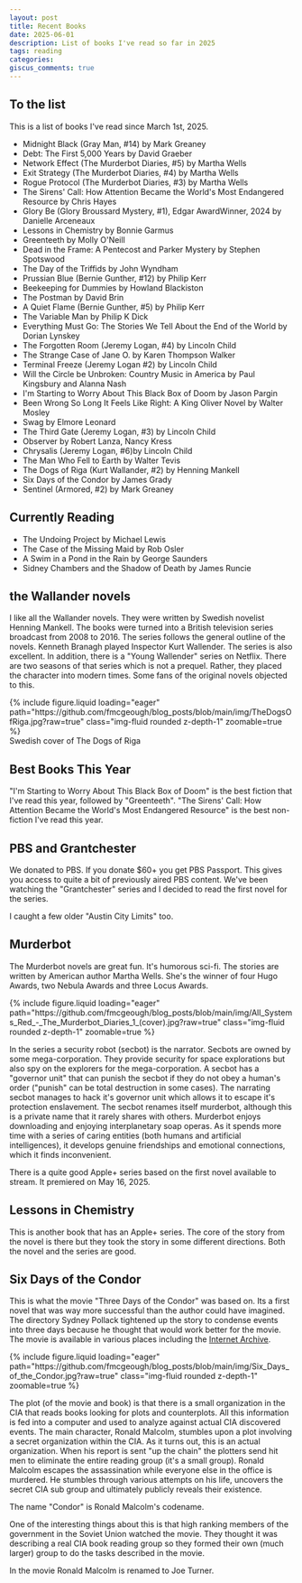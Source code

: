```yaml
---
layout: post
title: Recent Books
date: 2025-06-01
description: List of books I've read so far in 2025
tags: reading
categories:
giscus_comments: true
---
```


## To the list

This is a list of books I've read since March 1st, 2025.

- Midnight Black (Gray Man, #14) by Mark Greaney
- Debt: The First 5,000 Years by David Graeber
- Network Effect (The Murderbot Diaries, #5) by Martha Wells
- Exit Strategy (The Murderbot Diaries, #4) by Martha Wells
- Rogue Protocol (The Murderbot Diaries, #3) by Martha Wells
- The Sirens' Call: How Attention Became the World's Most Endangered Resource by Chris Hayes
- Glory Be (Glory Broussard Mystery, #1), Edgar AwardWinner, 2024 by Danielle Arceneaux
- Lessons in Chemistry by Bonnie Garmus
- Greenteeth by Molly O'Neill
- Dead in the Frame: A Pentecost and Parker Mystery by Stephen Spotswood
- The Day of the Triffids by John Wyndham
- Prussian Blue (Bernie Gunther, #12) by Philip Kerr
- Beekeeping for Dummies by Howland Blackiston
- The Postman by David Brin
- A Quiet Flame (Bernie Gunther, #5) by Philip Kerr
- The Variable Man by Philip K Dick
- Everything Must Go: The Stories We Tell About the End of the World by Dorian Lynskey
- The Forgotten Room (Jeremy Logan, #4) by Lincoln Child
- The Strange Case of Jane O. by Karen Thompson Walker
- Terminal Freeze (Jeremy Logan #2) by Lincoln Child
- Will the Circle be Unbroken: Country Music in America by Paul Kingsbury and Alanna Nash
- I'm Starting to Worry About This Black Box of Doom by Jason Pargin
- Been Wrong So Long It Feels Like Right: A King Oliver Novel by Walter Mosley
- Swag by Elmore Leonard
- The Third Gate (Jeremy Logan, #3) by Lincoln Child
- Observer by Robert Lanza, Nancy Kress
- Chrysalis (Jeremy Logan, #6)by Lincoln Child
- The Man Who Fell to Earth by Walter Tevis
- The Dogs of Riga (Kurt Wallander, #2) by Henning Mankell
- Six Days of the Condor by James Grady
- Sentinel (Armored, #2) by Mark Greaney

## Currently Reading

- The Undoing Project by Michael Lewis
- The Case of the Missing Maid by Rob Osler
- A Swim in a Pond in the Rain by George Saunders
- Sidney Chambers and the Shadow of Death by James Runcie

## the Wallander novels

I like all the Wallander novels. They were written by Swedish novelist Henning Mankell. The books were turned into a British television series broadcast from 2008 to 2016. The series follows the general outline of the novels. Kenneth Branagh played Inspector Kurt Wallender. The series is also excellent. In addition, there is a "Young Wallender" series on Netflix. There are two seasons of that series which is not a prequel. Rather, they placed the character into modern times. Some fans of the original novels objected to this.

<div class="row mt-3">
    <div class="col-sm mt-3 mt-md-0">
        {% include figure.liquid loading="eager" path="https://github.com/fmcgeough/blog_posts/blob/main/img/TheDogsOfRiga.jpg?raw=true" class="img-fluid rounded z-depth-1"  zoomable=true %}
    </div>
</div> 
<div class="caption">
  Swedish cover of The Dogs of Riga
</div>

## Best Books This Year

"I'm Starting to Worry About This Black Box of Doom" is the best fiction that I've read this year, followed by "Greenteeth". "The Sirens' Call: How Attention Became the World's Most Endangered Resource" is the best non-fiction I've read this year.

## PBS and Grantchester

We donated to PBS. If you donate $60+ you get PBS Passport. This gives you access to quite a bit of previously aired PBS content. We've been watching the "Grantchester" series and I decided to read the first novel for the series.

I caught a few older "Austin City Limits" too.

## Murderbot

The Murderbot novels are great fun. It's humorous sci-fi. The stories are written by American author Martha Wells. She's the winner of four Hugo Awards, two Nebula Awards and three Locus Awards.

<div class="row mt-3">
    <div class="col-sm mt-3 mt-md-0">
        {% include figure.liquid loading="eager" path="https://github.com/fmcgeough/blog_posts/blob/main/img/All_Systems_Red_-_The_Murderbot_Diaries_1_(cover).jpg?raw=true" class="img-fluid rounded z-depth-1"  zoomable=true %}
    </div>
</div>

In the series a security robot (secbot) is the narrator. Secbots are owned by some mega-corporation. They provide security for space explorations but also spy on the explorers for the mega-corporation. A secbot has a "governor unit" that can punish the secbot if they do not obey a human's order ("punish" can be total destruction in some cases). The narrating secbot manages to hack it's governor unit which allows it to escape it's protection enslavement. The secbot renames itself murderbot, although this is a private name that it rarely shares with others. Murderbot enjoys downloading and enjoying interplanetary soap operas. As it spends more time with a series of caring entities (both humans and artificial intelligences), it develops genuine friendships and emotional connections, which it finds inconvenient.

There is a quite good Apple+ series based on the first novel available to stream. It premiered on May 16, 2025.

## Lessons in Chemistry

This is another book that has an Apple+ series. The core of the story from the novel is there but they took the story in some different directions. Both the novel and the series are good.

## Six Days of the Condor

This is what the movie "Three Days of the Condor" was based on. Its a first novel that was way more successful than the author could have imagined. The directory Sydney Pollack tightened up the story to condense events into three days because he thought that would work better for the movie. The movie is available in various places including the [Internet Archive](https://archive.org/details/turner_video_748).

<div class="row mt-3">
    <div class="col-sm mt-3 mt-md-0">
        {% include figure.liquid loading="eager" path="https://github.com/fmcgeough/blog_posts/blob/main/img/Six_Days_of_the_Condor.jpg?raw=true" class="img-fluid rounded z-depth-1"  zoomable=true %}
    </div>
</div>

The plot (of the movie and book) is that there is a small organization in the CIA that reads books looking for plots and counterplots. All this information is fed into a computer and used to analyze against actual CIA discovered events. The main character, Ronald Malcolm, stumbles upon a plot involving a secret organization within the CIA. As it turns out, this is an actual organization. When his report is sent "up the chain" the plotters send hit men to eliminate the entire reading group (it's a small group). Ronald Malcolm escapes the assassination while everyone else in the office is murdered. He stumbles through various attempts on his life, uncovers the secret CIA sub group and ultimately publicly reveals their existence.

The name "Condor" is Ronald Malcolm's codename.

One of the interesting things about this is that high ranking members of the government in the Soviet Union watched the movie. They thought it was describing a real CIA book reading group so they formed their own (much larger) group to do the tasks described in the movie.

In the movie Ronald Malcolm is renamed to Joe Turner.
